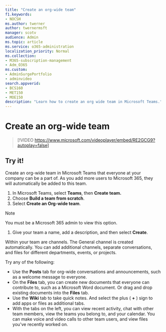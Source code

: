 ```yaml
---
title: "Create an org-wide team"
f1.keywords:
- NOCSH
ms.author: twerner
author: twernermsft
manager: scotv
audience: Admin
ms.topic: article
ms.service: o365-administration
localization_priority: Normal
ms.collection: 
- M365-subscription-management 
- Adm_O365
ms.custom: 
- AdminSurgePortfolio
- adminvideo
search.appverid:
- BCS160
- MET150
- MOE150
description: "Learn how to create an org wide team in Microsoft Teams."
---
```


# Create an org-wide team

> [!VIDEO https://www.microsoft.com/videoplayer/embed/RE2GCG9?autoplay=false]

## Try it!

Create an org-wide team in Microsoft Teams that everyone at your company can be a part of. As you add more users to Microsoft 365, they will automatically be added to this team.

1. In Microsoft Teams, select  **Teams**, then **Create team.**
2. Choose  **Build a team from scratch**.
3. Select  **Create an Org-wide team**.

> [!NOTE]
> You must be a Microsoft 365 admin to view this option.

1. Give your team a name, add a description, and then select  **Create**.

Within your team are channels. The General channel is created automatically. You can add additional channels, separate conversations, and files for different departments, events, or projects.

Try any of the following:

- Use the  **Posts** tab for org-wide conversations and announcements, such as a welcome message to everyone.
- On the  **Files** tab, you can create new documents that everyone can contribute to, such as a Microsoft Word document. Or drag and drop existing documents into the  **Files** tab.
- Use the  **Wiki** tab to take quick notes. And select the plus ( **+** ) sign to add apps or files as additional tabs.
- With the tabs on the left, you can view recent activity, chat with other team members, view the teams you belong to, and your calendar. You can make voice and video calls to other team users, and view files you've recently worked on.